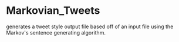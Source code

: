 # Markovian_Tweets
generates a tweet style output file based off of an input file using the Markov's sentence generating algorithm.
